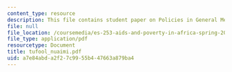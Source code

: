 ```yaml
---
content_type: resource
description: This file contains student paper on Policies in General Media.
file: null
file_location: /coursemedia/es-253-aids-and-poverty-in-africa-spring-2005/a7e84abda2f27c9955b447663a879ba4_tufool_nuaimi.pdf
file_type: application/pdf
resourcetype: Document
title: tufool_nuaimi.pdf
uid: a7e84abd-a2f2-7c99-55b4-47663a879ba4
---
```

